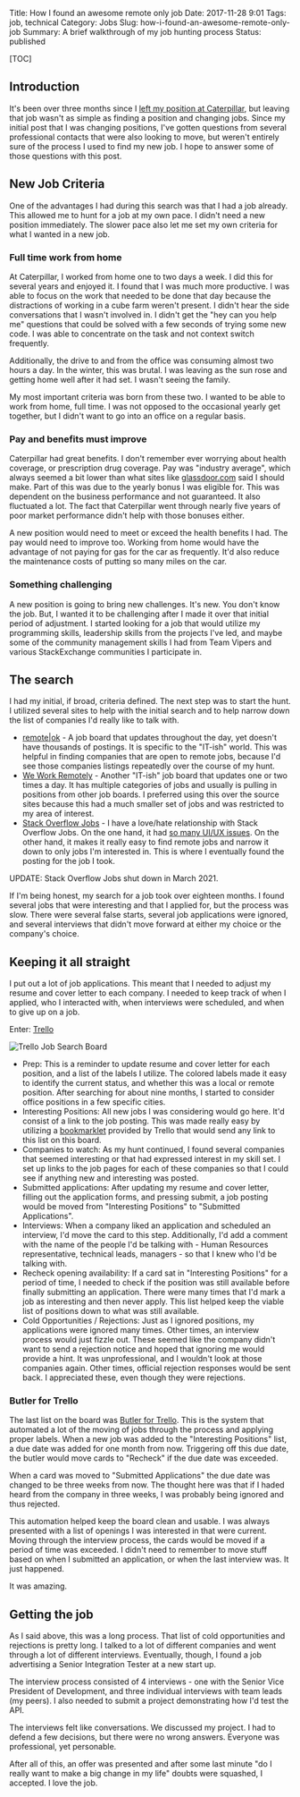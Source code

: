 Title: How I found an awesome remote only job
Date: 2017-11-28 9:01
Tags: job, technical
Category: Jobs
Slug: how-i-found-an-awesome-remote-only-job
Summary: A brief walkthrough of my job hunting process
Status: published

[TOC]

## Introduction

It's been over three months since I [left my position at Caterpillar][1], but
leaving that job wasn't as simple as finding a position and changing jobs. Since
my initial post that I was changing positions, I've gotten questions from several
professional contacts that were also looking to move, but weren't entirely sure
of the process I used to find my new job. I hope to answer some of those
questions with this post.

## New Job Criteria

One of the advantages I had during this search was that I had a job already. This
allowed me to hunt for a job at my own pace. I didn't need a new position
immediately. The slower pace also let me set my own criteria for what I wanted
in a new job.

### Full time work from home

At Caterpillar, I worked from home one to two days a week. I did this for several
years and enjoyed it. I found that I was much more productive. I was able to focus
on the work that needed to be done that day because the distractions of working
in a cube farm weren't present. I didn't hear the side conversations that I wasn't
involved in. I didn't get the "hey can you help me" questions that could be solved
with a few seconds of trying some new code. I was able to concentrate on the task
and not context switch frequently.

Additionally, the drive to and from the office was consuming almost two hours a
day. In the winter, this was brutal. I was leaving as the sun rose and getting
home well after it had set. I wasn't seeing the family.

My most important criteria was born from these two. I wanted to be able to work
from home, full time. I was not opposed to the occasional yearly get together,
but I didn't want to go into an office on a regular basis.

### Pay and benefits must improve

Caterpillar had great benefits. I don't remember ever worrying about health
coverage, or prescription drug coverage. Pay was "industry average", which
always seemed a bit lower than what sites like [glassdoor.com][2] said I should
make. Part of this was due to the yearly bonus I was eligible for. This was
dependent on the business performance and not guaranteed. It also fluctuated a lot.
The fact that Caterpillar went through nearly five years of poor market performance
didn't help with those bonuses either.

A new position would need to meet or exceed the health benefits I had. The pay
would need to improve too. Working from home would have the advantage of not
paying for gas for the car as frequently. It'd also reduce the maintenance costs
of putting so many miles on the car.

### Something challenging

A new position is going to bring new challenges. It's new. You don't know the job.
But, I wanted it to be challenging after I made it over that initial period of
adjustment. I started looking for a job that would utilize my programming skills,
leadership skills from the projects I've led, and maybe some of the community
management skills I had from Team Vipers and various StackExchange communities I
participate in.

## The search

I had my initial, if broad, criteria defined. The next step was to start the hunt.
I utilized several sites to help with the initial search and to help narrow
down the list of companies I'd really like to talk with.

 - [remote|ok][3] - A job board that updates throughout the day, yet doesn't have
 thousands of postings. It is specific to the "IT-ish" world. This was helpful
 in finding companies that are open to remote jobs, because I'd see those companies
 listings repeatedly over the course of my hunt.
 - [We Work Remotely][4] - Another "IT-ish" job board that updates one or two
 times a day. It has multiple categories of jobs and usually is pulling in
 positions from other job boards. I preferred using this over the source sites
 because this had a much smaller set of jobs and was restricted to my area of
 interest.
 - [Stack Overflow Jobs][5] - I have a love/hate relationship with Stack Overflow
 Jobs. On the one hand, it had [so many UI/UX issues][6]. On the other hand,
 it makes it really easy to find remote jobs and narrow it down to only jobs
 I'm interested in. This is where I eventually found the posting for the job I
 took.

UPDATE: Stack Overflow Jobs shut down in March 2021. 

If I'm being honest, my search for a job took over eighteen months. I found
several jobs that were interesting and that I applied for, but the process was
slow. There were several false starts, several job applications were ignored,
and several interviews that didn't move forward at either my choice or the
company's choice.

## Keeping it all straight

I put out a lot of job applications. This meant that I needed to adjust my
resume and cover letter to each company. I needed to keep track of when I applied,
who I interacted with, when interviews were scheduled, and when to give up on
a job.

Enter: [Trello][7]

![Trello Job Search Board][8]

 - Prep: This is a reminder to update resume and cover letter for each position,
 and a list of the labels I utilize. The colored labels made it easy to identify
 the current status, and whether this was a local or remote position.
 After searching for about nine months, I started to consider office positions
 in a few specific cities.
 - Interesting Positions: All new jobs I was considering would go here. It'd
 consist of a link to the job posting. This was made really easy by utilizing
 a [bookmarklet][9] provided by Trello that would send any link to this list on
 this board.
 - Companies to watch: As my hunt continued, I found several companies that
 seemed interesting or that had expressed interest in my skill set. I set up
 links to the job pages for each of these companies so that I could see if anything
 new and interesting was posted.
 - Submitted applications: After updating my resume and cover letter, filling out
 the application forms, and pressing submit, a job posting would be moved from
 "Interesting Positions" to "Submitted Applications".
 - Interviews: When a company liked an application and scheduled an interview, I'd
 move the card to this step. Additionally, I'd add a comment with the name of the
 people I'd be talking with - Human Resources representative, technical leads, managers -
 so that I knew who I'd be talking with.
 - Recheck opening availability: If a card sat in "Interesting Positions" for a
 period of time, I needed to check if the position  was still available before
 finally submitting an application. There were many times that I'd mark a job
 as interesting and then never apply. This list helped keep the viable list of
 positions down to what was still available.
 - Cold Opportunities / Rejections: Just as I ignored positions, my applications
 were ignored many times. Other times, an interview process would just fizzle out.
 These seemed like the company didn't want to send a rejection notice and hoped
 that ignoring me would provide a hint. It was unprofessional, and I wouldn't look
 at those companies again. Other times, official rejection responses would be sent
 back. I appreciated these, even though they were rejections.

### Butler for Trello

The last list on the board was [Butler for Trello][10]. This is the system that
automated a lot of the moving of jobs through the process and applying proper labels.
When a new job was added to the "Interesting Positions" list, a due date was added
for one month from now. Triggering off this due date, the butler would move cards
to "Recheck" if the due date was exceeded.

When a card was moved to "Submitted Applications" the due date was changed to be
three weeks from now. The thought here was that if I haded heard from the company
in three weeks, I was probably being ignored and thus rejected.

This automation helped keep the board clean and usable. I was always presented
with a list of openings I was interested in that were current. Moving through
the interview process, the cards would be moved if a period of time was exceeded.
I didn't need to remember to move stuff based on when I submitted an application,
or when the last interview was. It just happened.

It was amazing.

## Getting the job

As I said above, this was a long process. That list of cold opportunities and
rejections is pretty long. I talked to a lot of different companies and went
through a lot of different interviews. Eventually, though, I found a job
advertising a Senior Integration Tester at a new start up.

The interview process consisted of 4 interviews - one with the Senior Vice President
of Development, and three individual interviews with team leads (my peers). I also
needed to submit a project demonstrating how I'd test the API.

The interviews felt like conversations. We discussed my project. I had to defend
a few decisions, but there were no wrong answers. Everyone was professional, yet
personable.

After all of this, an offer was presented and after some last minute "do I really
want to make a big change in my life" doubts were squashed, I accepted. I love the
job.



 [1]: {filename}2017_07_31_a_decade_at_caterpillar.md
 [2]: https://www.glassdoor.com
 [3]: https://remoteok.io/
 [4]: https://weworkremotely.com/
 [5]: https://meta.stackoverflow.com/a/415299/189134
 [6]: https://meta.stackoverflow.com/search?q=user%3A189134+%5Bjobs%5D
 [7]: https://trello.com/
 [8]: {attach}images/trello-job-board.png
 [9]: https://trello.com/add-card
 [10]: https://butlerfortrello.com/
